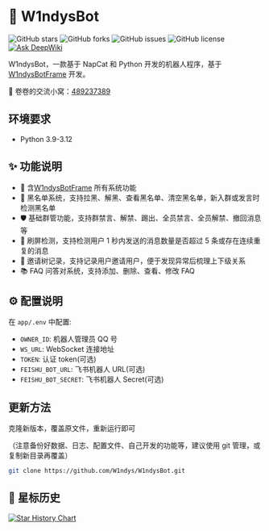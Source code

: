 # 🤖 W1ndysBot

![GitHub stars](https://img.shields.io/github/stars/W1ndys/W1ndysBot?style=flat-square)
![GitHub forks](https://img.shields.io/github/forks/W1ndys/W1ndysBot?style=flat-square)
![GitHub issues](https://img.shields.io/github/issues/W1ndys/W1ndysBot?style=flat-square)
![GitHub license](https://img.shields.io/github/license/W1ndys/W1ndysBot?style=flat-square)
[![Ask DeepWiki](https://deepwiki.com/badge.svg)](https://deepwiki.com/W1ndys/W1ndysBot)

W1ndysBot，一款基于 NapCat 和 Python 开发的机器人程序，基于[W1ndysBotFrame](https://github.com/W1ndysBot/W1ndysBotFrame) 开发。

🐧 卷卷的交流小窝：[489237389](https://qm.qq.com/q/rbV2dAvBRK)

## 环境要求

- Python 3.9-3.12

## ✨ 功能说明

- 🧩 含[W1ndysBotFrame](https://github.com/W1ndysBot/W1ndysBotFrame) 所有系统功能
- 🚫 黑名单系统，支持拉黑、解黑、查看黑名单、清空黑名单，新入群或发言时检测黑名单
- 🛡️ 基础群管功能，支持群禁言、解禁、踢出、全员禁言、全员解禁、撤回消息等
- 🔄 刷屏检测，支持检测用户 1 秒内发送的消息数量是否超过 5 条或存在连续重复的消息
- 🌳 邀请树记录，支持记录用户邀请用户，便于发现异常后梳理上下级关系
- 📚 FAQ 问答对系统，支持添加、删除、查看、修改 FAQ

## ⚙️ 配置说明

在 `app/.env` 中配置:

- `OWNER_ID`: 机器人管理员 QQ 号
- `WS_URL`: WebSocket 连接地址
- `TOKEN`: 认证 token(可选)
- `FEISHU_BOT_URL`: 飞书机器人 URL(可选)
- `FEISHU_BOT_SECRET`: 飞书机器人 Secret(可选)

## 更新方法

克隆新版本，覆盖原文件，重新运行即可

（注意备份好数据、日志、配置文件、自己开发的功能等，建议使用 git 管理，或复制新目录再覆盖）

```bash
git clone https://github.com/W1ndys/W1ndysBot.git
```

## 🌟 星标历史

[![Star History Chart](https://api.star-history.com/svg?repos=W1ndys/W1ndysBot&type=Date)](https://star-history.com/#W1ndys/W1ndysBot&Date)
